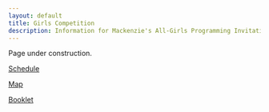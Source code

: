 ```yaml
---
layout: default
title: Girls Competition
description: Information for Mackenzie's All-Girls Programming Invitation Competition.
---
```


Page under construction.

[Schedule](schedule/)

[Map](map/)

[Booklet](booklet/)
